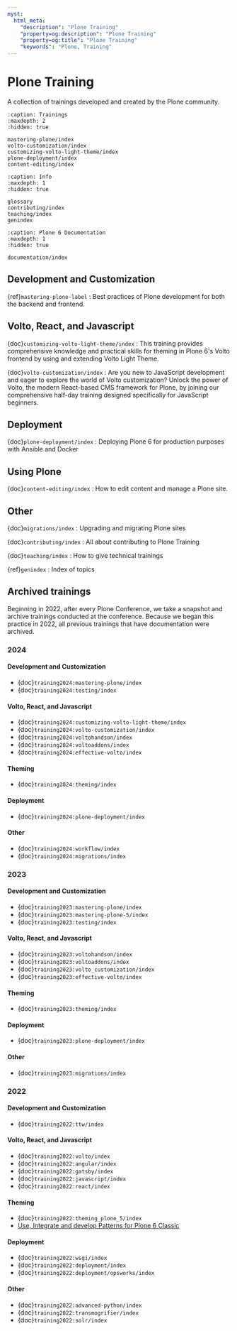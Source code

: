 ```yaml
---
myst:
  html_meta:
    "description": "Plone Training"
    "property=og:description": "Plone Training"
    "property=og:title": "Plone Training"
    "keywords": "Plone, Training"
---
```


# Plone Training

A collection of trainings developed and created by the Plone community.

```{toctree}
:caption: Trainings
:maxdepth: 2
:hidden: true

mastering-plone/index
volto-customization/index
customizing-volto-light-theme/index
plone-deployment/index
content-editing/index
```

```{toctree}
:caption: Info
:maxdepth: 1
:hidden: true

glossary
contributing/index
teaching/index
genindex
```

```{toctree}
:caption: Plone 6 Documentation
:maxdepth: 1
:hidden: true

documentation/index
```

## Development and Customization

{ref}`mastering-plone-label`
:   Best practices of Plone development for both the backend and frontend.


## Volto, React, and Javascript

{doc}`customizing-volto-light-theme/index`
:   This training provides comprehensive knowledge and practical skills for theming in Plone 6's Volto frontend by using and extending Volto Light Theme.

{doc}`volto-customization/index`
:   Are you new to JavaScript development and eager to explore the world of Volto customization?
    Unlock the power of Volto, the modern React-based CMS framework for Plone, by joining our comprehensive half-day training designed specifically for JavaScript beginners.


## Deployment

{doc}`plone-deployment/index`
:   Deploying Plone 6 for production purposes with Ansible and Docker


## Using Plone

{doc}`content-editing/index`
:   How to edit content and manage a Plone site.


## Other

{doc}`migrations/index`
:   Upgrading and migrating Plone sites

{doc}`contributing/index`
:   All about contributing to Plone Training

{doc}`teaching/index`
:   How to give technical trainings

{ref}`genindex`
:   Index of topics


## Archived trainings

Beginning in 2022, after every Plone Conference, we take a snapshot and archive trainings conducted at the conference.
Because we began this practice in 2022, all previous trainings that have documentation were archived.


### 2024


#### Development and Customization

-   {doc}`training2024:mastering-plone/index`
-   {doc}`training2024:testing/index`


#### Volto, React, and Javascript

-   {doc}`training2024:customizing-volto-light-theme/index`
-   {doc}`training2024:volto-customization/index`
-   {doc}`training2024:voltohandson/index`
-   {doc}`training2024:voltoaddons/index`
-   {doc}`training2024:effective-volto/index`


#### Theming

-   {doc}`training2024:theming/index`


#### Deployment

-   {doc}`training2024:plone-deployment/index`


#### Other

-   {doc}`training2024:workflow/index`
-   {doc}`training2024:migrations/index`


### 2023

#### Development and Customization

-   {doc}`training2023:mastering-plone/index`
-   {doc}`training2023:mastering-plone-5/index`
-   {doc}`training2023:testing/index`


#### Volto, React, and Javascript

-   {doc}`training2023:voltohandson/index`
-   {doc}`training2023:voltoaddons/index`
-   {doc}`training2023:volto_customization/index`
-   {doc}`training2023:effective-volto/index`


#### Theming

-   {doc}`training2023:theming/index`


#### Deployment

-   {doc}`training2023:plone-deployment/index`


#### Other

-   {doc}`training2023:migrations/index`


### 2022

#### Development and Customization

-   {doc}`training2022:ttw/index`


#### Volto, React, and Javascript

-   {doc}`training2022:volto/index`
-   {doc}`training2022:angular/index`
-   {doc}`training2022:gatsby/index`
-   {doc}`training2022:javascript/index`
-   {doc}`training2022:react/index`


#### Theming

-   {doc}`training2022:theming_plone_5/index`
-   [Use, Integrate and develop Patterns for Plone 6 Classic](https://patternslib.github.io/patternslib-training)


#### Deployment

-   {doc}`training2022:wsgi/index`
-   {doc}`training2022:deployment/index`
-   {doc}`training2022:deployment/opsworks/index`


#### Other

-   {doc}`training2022:advanced-python/index`
-   {doc}`training2022:transmogrifier/index`
-   {doc}`training2022:solr/index`
